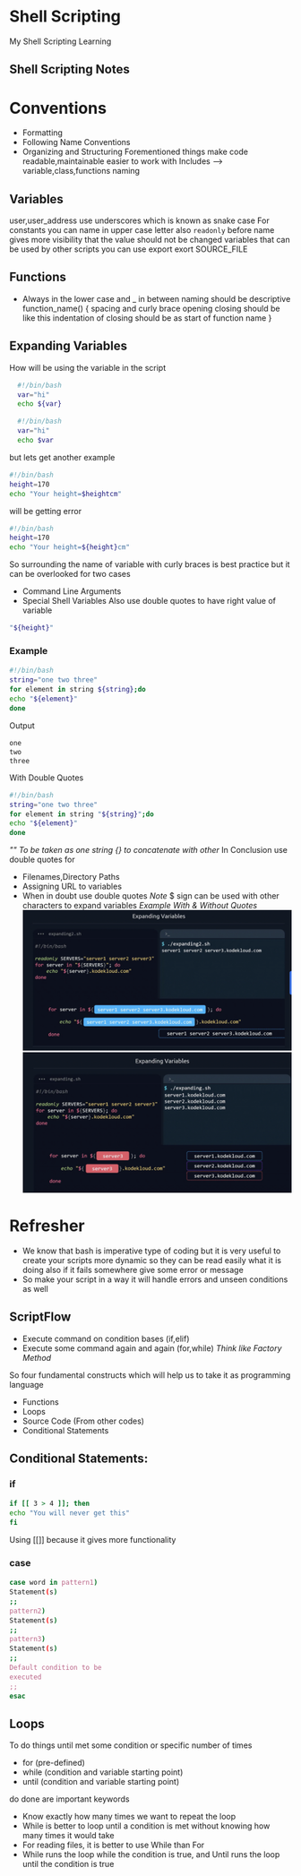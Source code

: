 
# Shell Scripting

My Shell Scripting Learning

Shell Scripting Notes
---------------------
# Conventions
* Formatting 
* Following Name Conventions 
* Organizing and Structuring
Forementioned things make code readable,maintainable easier to work with
Includes --> variable,class,functions naming
## Variables 
user,user_address use underscores which is known as snake case 
For constants you can name in upper case letter
also `readonly` before name gives more visibility that the value should not be changed
variables that can be used by other scripts you can use export 
exort SOURCE_FILE 
## Functions 
* Always in the lower case and _ in between naming should be descriptive 
function_name() {
spacing and curly brace opening closing should be like this indentation of closing should be as start of function name
}
## Expanding Variables
How will be using the variable in the script 

```bash
  #!/bin/bash
  var="hi"
  echo ${var}
```
```bash
  #!/bin/bash
  var="hi"
  echo $var
```

but lets get another example
```bash
#!/bin/bash
height=170
echo "Your height=$heightcm"
```
will be getting error
```bash
#!/bin/bash
height=170
echo "Your height=${height}cm"
```
So surrounding the name of variable with curly braces is best practice but it can be overlooked for two cases
* Command Line Arguments
* Special Shell Variables
Also use double quotes to have right value of variable 
```bash
"${height}"
```
### Example
```bash
#!/bin/bash
string="one two three"
for element in string ${string};do
echo "${element}"
done
```
Output 
```
one
two
three
```
With Double Quotes
```bash
#!/bin/bash
string="one two three"
for element in string "${string}";do
echo "${element}"
done
```
*"" To be taken as one string*
*{} to concatenate with other*
In Conclusion use double quotes for 
* Filenames,Directory Paths
* Assigning URL to variables
* When in doubt use double quotes
*Note* $ sign can be used with other characters to expand variables
*Example With & Without Quotes*
![With_Quotes](./with_quotes.png)
![WithOut_Quotes](./without_quotes.png)

# Refresher
* We know that bash is imperative type of coding but it is very useful to create your scripts more dynamic so they can be read easily what it is doing also if it fails somewhere give some error or message 
* So make your script in a way it will handle errors and unseen conditions as well
## ScriptFlow
* Execute command on condition bases (if,elif)
* Execute some command again and again (for,while)
*Think like Factory Method* 

So four fundamental constructs which will help us to take it as programming language 
* Functions
* Loops
* Source Code (From other codes)
* Conditional Statements  

## Conditional Statements: 
### if
```bash
if [[ 3 > 4 ]]; then
echo "You will never get this"
fi
```
Using [[]] because it gives more functionality 
### case 
```bash
case word in pattern1)
Statement(s)
;;
pattern2)
Statement(s)
;;
pattern3)
Statement(s)
;;
Default condition to be
executed
;;
esac
```
## Loops
To do things until met some condition or specific number of times
* for (pre-defined)
* while (condition and variable starting point)
* until (condition and variable starting point)
![]()
![]()
![]()

do done are important keywords
* Know exactly how many times we want to repeat the loop
* While is better to loop until a condition is met without knowing how many times it would take
* For reading files, it is better to use While than For
* While runs the loop while the condition is true, and Until runs the loop until the condition is true
